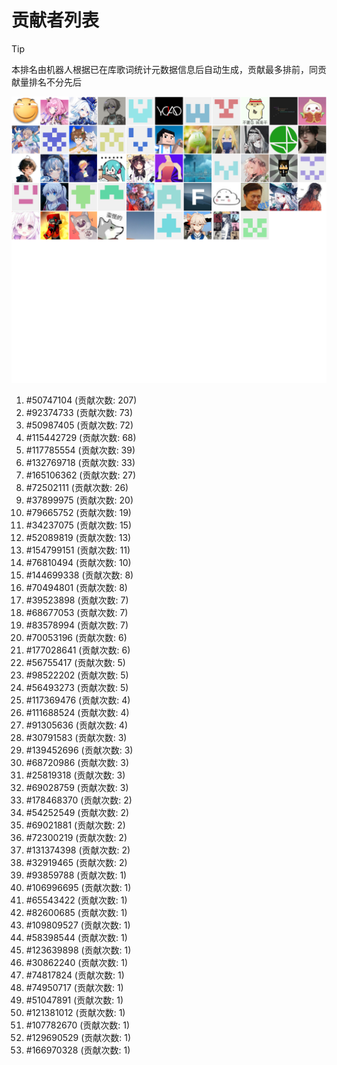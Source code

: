 # 贡献者列表

> [!TIP]
> 本排名由机器人根据已在库歌词统计元数据信息后自动生成，贡献最多排前，同贡献量排名不分先后

![贡献者头像画廊](./CONTRIBUTORS.svg)

1. #50747104 (贡献次数: 207)
2. #92374733 (贡献次数: 73)
3. #50987405 (贡献次数: 72)
4. #115442729 (贡献次数: 68)
5. #117785554 (贡献次数: 39)
6. #132769718 (贡献次数: 33)
7. #165106362 (贡献次数: 27)
8. #72502111 (贡献次数: 26)
9. #37899975 (贡献次数: 20)
10. #79665752 (贡献次数: 19)
11. #34237075 (贡献次数: 15)
12. #52089819 (贡献次数: 13)
13. #154799151 (贡献次数: 11)
14. #76810494 (贡献次数: 10)
15. #144699338 (贡献次数: 8)
16. #70494801 (贡献次数: 8)
17. #39523898 (贡献次数: 7)
18. #68677053 (贡献次数: 7)
19. #83578994 (贡献次数: 7)
20. #70053196 (贡献次数: 6)
21. #177028641 (贡献次数: 6)
22. #56755417 (贡献次数: 5)
23. #98522202 (贡献次数: 5)
24. #56493273 (贡献次数: 5)
25. #117369476 (贡献次数: 4)
26. #111688524 (贡献次数: 4)
27. #91305636 (贡献次数: 4)
28. #30791583 (贡献次数: 3)
29. #139452696 (贡献次数: 3)
30. #68720986 (贡献次数: 3)
31. #25819318 (贡献次数: 3)
32. #69028759 (贡献次数: 3)
33. #178468370 (贡献次数: 2)
34. #54252549 (贡献次数: 2)
35. #69021881 (贡献次数: 2)
36. #72300219 (贡献次数: 2)
37. #131374398 (贡献次数: 2)
38. #32919465 (贡献次数: 2)
39. #93859788 (贡献次数: 1)
40. #106996695 (贡献次数: 1)
41. #65543422 (贡献次数: 1)
42. #82600685 (贡献次数: 1)
43. #109809527 (贡献次数: 1)
44. #58398544 (贡献次数: 1)
45. #123639898 (贡献次数: 1)
46. #30862240 (贡献次数: 1)
47. #74817824 (贡献次数: 1)
48. #74950717 (贡献次数: 1)
49. #51047891 (贡献次数: 1)
50. #121381012 (贡献次数: 1)
51. #107782670 (贡献次数: 1)
52. #129690529 (贡献次数: 1)
53. #166970328 (贡献次数: 1)
